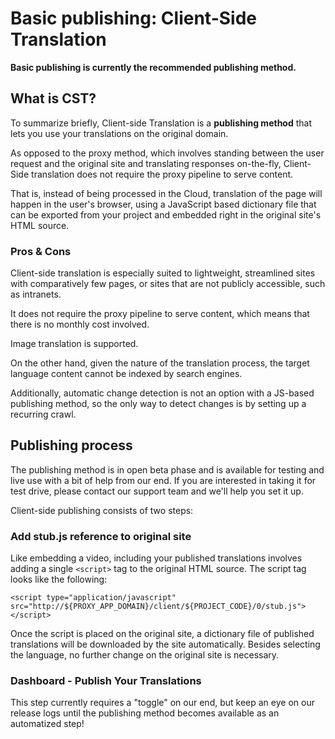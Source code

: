 # Basic publishing: Client-Side Translation

**Basic publishing is currently the recommended publishing method.**

## What is CST?

To summarize briefly, Client-side Translation is a **publishing method** that lets you use your translations on the original domain. 

As opposed to the proxy method, which involves standing between the user request and the original site and translating responses on-the-fly, Client-Side translation does not require the proxy pipeline to serve content.

That is, instead of being processed in the Cloud, translation of the page will happen in the user's browser, using a JavaScript based dictionary file that can be exported from your project and embedded right in the original site's HTML source.

### Pros & Cons

Client-side translation is especially suited to lightweight, streamlined sites with comparatively few pages, or sites that are not publicly accessible, such as intranets.

It does not require the proxy pipeline to serve content, which means that there is no monthly cost involved. 

Image translation is supported.

On the other hand, given the nature of the translation process, the target language content cannot be indexed by search engines. 

Additionally, automatic change detection is not an option with a JS-based publishing method, so the only way to detect changes is by setting up a recurring crawl. 

## Publishing process

The publishing method is in open beta phase and is available for testing and live use with a bit of help from our end. If you are interested in taking it for test drive, please contact our support team and we'll help you set it up. 

Client-side publishing consists of two steps:

### Add stub.js reference to original site

Like embedding a video, including your published translations involves adding a single `<script>` tag to the original HTML source. The script tag looks like the following:

```
<script type="application/javascript" src="http://${PROXY_APP_DOMAIN}/client/${PROJECT_CODE}/0/stub.js"></script>

```

Once the script is placed on the original site, a dictionary file of published translations will be downloaded by the site automatically. Besides selecting the language, no further change on the original site is necessary.

### Dashboard - Publish Your Translations

This step currently requires a "toggle" on our end, but keep an eye on our release logs until the publishing method becomes available as an automatized step!
